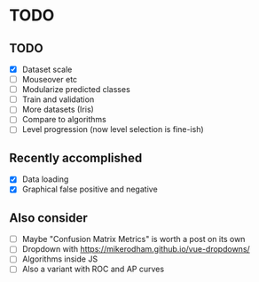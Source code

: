 # TODO

## TODO

- [x] Dataset scale
- [ ] Mouseover etc
- [ ] Modularize predicted classes
- [ ] Train and validation
- [ ] More datasets (Iris)
- [ ] Compare to algorithms
- [ ] Level progression (now level selection is fine-ish)

## Recently accomplished

- [x] Data loading
- [x] Graphical false positive and negative

## Also consider

- [ ] Maybe "Confusion Matrix Metrics" is worth a post on its own
- [ ] Dropdown with https://mikerodham.github.io/vue-dropdowns/
- [ ] Algorithms inside JS
- [ ] Also a variant with ROC and AP curves
